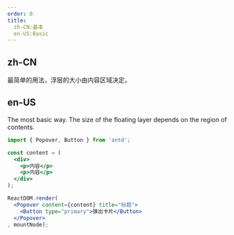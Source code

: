 ```yaml
---
order: 0
title: 
  zh-CN:基本
  en-US:Basic
---
```


## zh-CN

最简单的用法，浮层的大小由内容区域决定。

## en-US

The most basic way. The size of the floating layer depends on the region of contents.

````jsx
import { Popover, Button } from 'antd';

const content = (
  <div>
    <p>内容</p>
    <p>内容</p>
  </div>
);

ReactDOM.render(
  <Popover content={content} title="标题">
    <Button type="primary">弹出卡片</Button>
  </Popover>
, mountNode);
````
